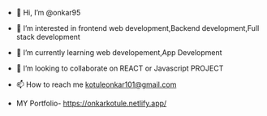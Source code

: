- 👋 Hi, I’m @onkar95
- 👀 I’m interested in frontend web development,Backend development,Full stack development
- 🌱 I’m currently learning web developement,App Development
- 💞️ I’m looking to collaborate on REACT or Javascript PROJECT
- 📫 How to reach me kotuleonkar101@gmail.com

- MY Portfolio- https://onkarkotule.netlify.app/

<!---
onkar95/onkar95 is a ✨ special ✨ repository because its `README.md` (this file) appears on your GitHub profile.
You can click the Preview link to take a look at your changes.
--->
